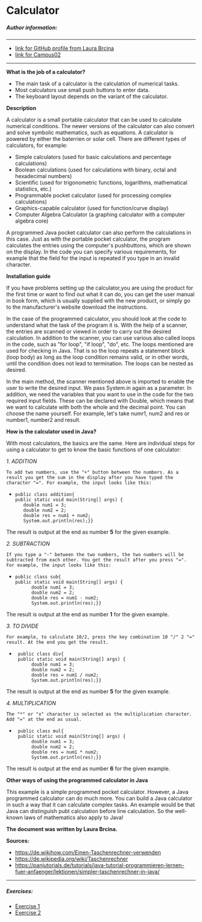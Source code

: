 # Calculator

##### Author information:
___
* [link for GitHub profile from Laura Brcina](https://github.com/laurabrcina/bsd22_brcina_laura.git)
* [link for Campus02](https://www.campus02.at)
___

**What is the job of a calculator?**
*  The main task of a calculator is the calculation of numerical tasks.
*  Most calculators use small push buttons to enter data.
*  The keyboard layout depends on the variant of the calculator.

**Description**

A calculator is a small portable calculator that can be used to calculate numerical conditions. The newer versions of the calculator can also convert and solve symbolic mathematics, such as equations. A calculator is powered by either the baterrien or solar cell.
There are different types of calculators, for example:
* Simple calculators (used for basic calculations and percentage calculations)
* Boolean calculations (used for calculations with binary, octal and hexadecimal numbers)
* Scientific (used for trigonometric functions, logarithms, mathematical statistics, etc.)
* Programmable pocket calculator (used for processing complex calculations)
* Graphics-capable calculator (used for function/curve display)
* Computer Algebra Calculator (a graphing calculator with a computer algebra core)

 A programmed Java pocket calculator can also perform the calculations in this case. Just as with the portable pocket calculator, the program calculates the entries using the computer's pushbuttons, which are shown on the display. In the code you can specify various requirements, for example that the field for the input is repeated if you type in an invalid character.

 **Installation guide**

If you have problems setting up the calculator,you are using the product for the first time or want to find out what it can do, you can get the user manual in book form, which is usually supplied with the new product, or simply go to the manufacturer's website download the instructions.

In the case of the programmed calculator, you should look at the code to understand what the task of the program it is. With the help of a scanner, the entries are scanned or viewed in order to carry out the desired calculation. In addition to the scanner, you can use various also called loops in the code, such as "for loop", "if loop", "do", etc. The loops mentioned are used for checking in Java. That is so the loop repeats a statement block (loop body) as long as the loop condition remains valid, or in other words, until the condition does not lead to termination. The loops can be nested as desired.

In the main method, the scanner mentioned above is imported to enable the user to write the desired input. We pass System.in again as a parameter. In addition, we need the variables that you want to use in the code for the two required input fields. These can be declared with Double, which means that we want to calculate with both the whole and the decimal point. You can choose the name yourself. For example, let's take numr1, num2 and res or number1, number2 and result.

**How is the calculator used in Java?**

With most calculators, the basics are the same. Here are individual steps for using a calculator to get to know the basic functions of one calculator:

*1. ADDITION*

    To add two numbers, use the "+" button between the numbers. As a result you get the sum in the display after you have typed the character "=". For example, the input looks like this:
   *     public class addition{
         public static void main(String[] args) {
            double num1 = 3;
            double num2 = 2;
            double res = num1 + num2;
            System.out.println(res);}}

The result is output at the end as number **5** for the given example.

*2. SUBTRACTION*

    If you type a "-" between the two numbers, the two numbers will be subtracted from each other. You get the result after you press "=". For example, the input looks like this:
*     public class sub{
      public static void main(String[] args) {
            double num1 = 3;
            double num2 = 2;
            double res = num1 - num2;
            System.out.println(res);}}

The result is output at the end as number **1** for the given example.

*3. TO DIVIDE*

    For example, to calculate 10/2, press the key combination 10 "/" 2 "=" result. At the end you get the result.
*      public class div{
       public static void main(String[] args) {
            double num1 = 3;
            double num2 = 2;
            double res = num1 / num2;
            System.out.println(res);}}

The result is output at the end as number **5** for the given example.

*4. MULTIPLICATION*

    The "*" or "x" character is selected as the multiplication character. Add "=" at the end as usual.
*      public class mul{
       public static void main(String[] args) {
            double num1 = 3;
            double num2 = 2;
            double res = num1 * num2;
            System.out.println(res);}}
The result is output at the end as number **6** for the given example.

**Other ways of using the programmed calculator in Java**

This example is a simple programmed pocket calculator. However, a Java programmed calculator can do much more. You can build a Java calculator in such a way that it can calculate complex tasks. An example would be that Java can distinguish pubt calculation before line calculation. So the well-known laws of mathematics also apply to Java!

**The document was written by Laura Brcina.**

**Sources:**
* https://de.wikihow.com/Einen-Taschenrechner-verwenden
* https://de.wikipedia.org/wiki/Taschenrechner
* https://panjutorials.de/tutorials/java-tutorial-programmieren-lernen-fuer-anfaenger/lektionen/simpler-taschenrechner-in-java/
___
##### Exercises:
* [Exercise 1](exercise1.md)
* [Exercise 2](exercise2.md)
